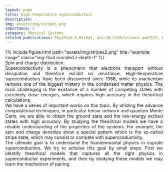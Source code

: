 ```yaml
---
layout: page
title: High-temperature superconductors
description: 
img: assets/img/stripes.png
importance: 1
category: Physical Systems
related_publications: PhysRevX.5.041041, doi:10.1126/science.aam7127, PhysRevB.102.041106, PhysRevX.10.031016
---
```


<div class="row">
    <div class="col-sm mt-3 mt-md-0">
        {% include figure.html path="assets/img/stripes2.png" title="example image" class="img-fluid rounded z-depth-1" %}
    </div>
</div>
<div class="caption">
    Spin and charge distribution.
</div>

<div style="text-align: justify">
Superconductivity is a phenomeno that electrons transport without dissipation and therefore exhibit no resistance. 
High-temperature superconductors have been discovered since 1986, while its machenism remains one of the biggest mistary in the condensed matter physics.
The main challenging is the existance of a number of competing states with extremely close energies, which requires high accuracy in the theoritical calculations.
</div>

<div style="text-align: justify">
We have a series of important works on this topic. By utilizing the advance computational techniques, in particular tensor network and quantum Monte Carlo, we are able to obtain the ground state and the low-energy excited states with high accuracy. By studying the theoritical models we have a reliable understanding of the properties of the systems. For example, the spin and charge densities show a special pattern which is the so-called stripe state, which may consist or compete with superconductivity.
</div>

<div style="text-align: justify">
The ultimate goal is to understand the foundenmantal physics in cuprate superconductors. We try to acheive this goal by small steps. First we identify theoritical models that captures all the right physics in superconductor experiments, and then by studying these models we may learn the machenism of pairing.
</div>
